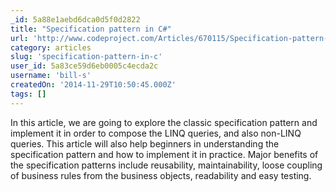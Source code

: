 ```yaml
---
_id: 5a88e1aebd6dca0d5f0d2822
title: "Specification pattern in C#"
url: 'http://www.codeproject.com/Articles/670115/Specification-pattern-in-Csharp'
category: articles
slug: 'specification-pattern-in-c'
user_id: 5a83ce59d6eb0005c4ecda2c
username: 'bill-s'
createdOn: '2014-11-29T10:50:45.000Z'
tags: []
---
```


In this article, we are going to explore the classic specification pattern and implement it in order to compose the LINQ queries, and also non-LINQ queries. This article will also help beginners in understanding the specification pattern and how to implement it in practice. Major benefits of the specification patterns include reusability, maintainability, loose coupling of business rules from the business objects, readability and easy testing.
